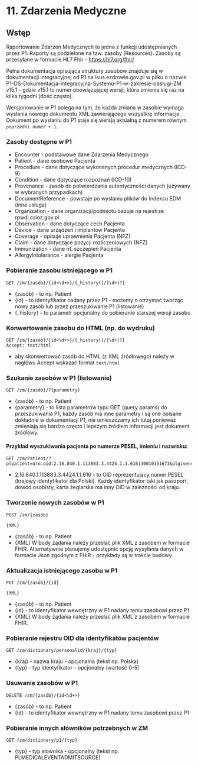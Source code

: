 # 11. Zdarzenia Medyczne

## Wstęp

Raportowanie Zdarzeń Medycznych to jedna z funkcji udostępnianych przez P1. Raporty są podzielone na tzw. zasoby (Resources). Zasoby są przesyłane w formacie HL7 Fhir - https://hl7.org/fhir/

Pełna dokumentacja opisująca struktury zasobów znajduje się w dokumentacji integracyjnej od P1 na isus.ezdrowie.gov.pl w pliku o nazwie P1-DS-Dokumentacja-integracyjna-Systemu-P1-w-zakresie-obsługi-ZM v15.1 - gdzie v15.1 to numer obowiązującej wersji, która zmienia się raz na kilka tygodni (dość często).

Wersjonowanie w P1 polega na tym, że każda zmiana w zasobie wymaga wysłania nowego dokumentu XML zawierającego wszystkie informacje. Dokument po wysłaniu do P1 staje się wersją aktualną z numerem równym `poprzedni numer + 1`.

### Zasoby dostępne w P1

- Encounter - podstawowe dane Zdarzenia Medycznego
- Patient - dane osobowe Pacjenta
- Procedure - dane dotyczące wykonanych procedur medycznych (ICD-9)
- Condition - dane dotyczące rozpoznań (ICD-10)
- Provenance - zasób do potwierdzania autentyczności danych (używany w wybranych przypadkach)
- DocumentReference - powstaje po wysłaniu plików do Indeksu EDM (inna usługa)
- Organization - dane organizacji/podmiotu bazuje na rejestrze rpwdl.csioz.gov.pl
- Observation - dane dotyczące cech Pacjenta
- Device - dane urządzeń i implantów Pacjenta
- Coverage - opisuje uprawnienia Pacjenta (NFZ)
- Claim - dane dotyczące pozycji rozliczeniowych (NFZ)
- Immunization - dane nt. szczepień Pacjenta
- AllergyIntolerance - alergie Pacjenta

### Pobieranie zasobu istniejącego w P1

```
GET /zm/{zasób}/{id<\d+>}/{_history([/]\d+)?}
```

- {zasób} - to np. Patient
- {id} - to identyfikator nadany przez P1 - możemy o otrzymać tworząc nowy zasób lub przez przeszukiwanie P1 (listowanie)
- {_history} - to parametr opcjonalny do pobieranie starszej wersji zasobu

### Konwertowanie zasobu do HTML (np. do wydruku)

```
GET /zm/{zasób}/{id<\d+>}/{_history([/]\d+)?}
Accept: text/html
```

- aby skonwertować zasób do HTML (z XML źródłowego) należy w nagłówu Accept wskazać format `text/html`

### Szukanie zasobów w P1 (listowanie)

```
GET /zm/{zasób}/?{parametry}
```

- {zasób} - to np. Patient
- {parametry} - to lista parametrów typu GET (query params) do przeszukiwania P1, każdy zasób ma inne parametry i są one opisane dokładnie w dokumentacji P1, nie umieszczamy ich tutaj ponieważ zmieniają się bardzo często i lepszym źródłem informacji jest dokument źródłowy.

#### Przykład wyszukiwania pacjenta po numerze PESEL, imieniu i nazwisku:

```
GET /zm/Patient/?plpatient=urn:oid:2.16.840.1.113883.3.4424.1.1.616|40010151673&plgiven=Sylwester&plfamily=Senior
```

- 2.16.840.1.113883.3.4424.1.1.616 - to OID reprezentujacy numer PESEL (krajowy identyfikator dla Polski). Każdy identyfikator taki jak paszport, dowód osobisty, karta żeglarska ma inny OID w zależności od kraju.

### Tworzenie nowych zasobów w P1

```
POST /zm/{zasób}

{XML}
```

- {zasób} - to np. Patient
- {XML} W body żądania należy przesłać plik XML z zasobem w formacie FHIR. Alternatywnie planujemy udostępnić opcję wysyłania danych w formacie Json zgodnym z FHIR - przykłady są w trakcie budowy.

### Aktualizacja istniejącego zasobu w P1

```
PUT /zm/{zasób}/{id}

{XML}
```

- {zasób} - to np. Patient
- {id} - to identyfikator wewnętrzny w P1 nadany temu zasobowi przez P1
- {XML} W body żądania należy przesłać plik XML z zasobem w formacie FHIR.

### Pobieranie rejestru OID dla identyfikatów pacjentów

```
GET /zm/dictionary/personalid/{kraj}/{typ}
```

- {kraj} - nazwa kraju - opcjonalna (tekst np. Polska)
- {typ} - typ identyfikator - opcjonalny (wartość 0-5)

### Usuwanie zasobów w P1

```
DELETE /zm/{zasób}/{id<\d+>}
```

- {zasób} - to np. Patient
- {id} - to identyfikator wewnętrzny w P1 nadany temu zasobowi przez P1

### Pobieranie innych słówników potrzebnych w ZM

```
GET /zm/dictionary/p1/{typ}
```

- {typ} - typ słownika - opcjonalny (tekst np. PLMEDICALEVENTADMITSOURCE)


